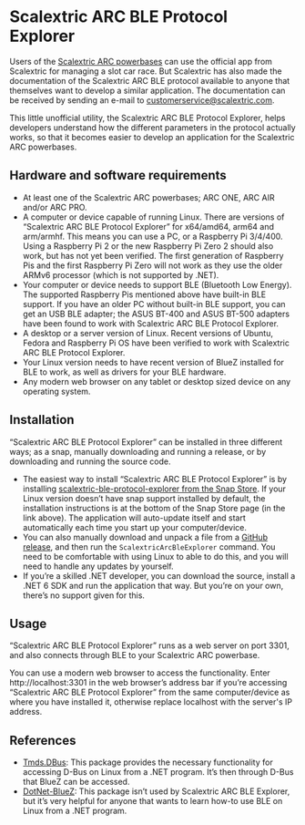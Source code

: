 # Scalextric ARC BLE Protocol Explorer

Users of the [Scalextric ARC powerbases](https://uk.scalextric.com/community/advice/app-race-control) can use the official app from Scalextric for managing a slot car race. But Scalextric has also made the documentation of the Scalextric ARC BLE protocol available to anyone that themselves want to develop a similar application. The documentation can be received by sending an e-mail to <customerservice@scalextric.com>.

This little unofficial utility, the Scalextric ARC BLE Protocol Explorer, helps developers understand how the different parameters in the protocol actually works, so that it becomes easier to develop an application for the Scalextric ARC powerbases.


## Hardware and software requirements

- At least one of the Scalextric ARC powerbases; ARC ONE, ARC AIR and/or ARC PRO.
- A computer or device capable of running Linux. There are versions of “Scalextric ARC BLE Protocol Explorer” for x64/amd64, arm64 and arm/armhf. This means you can use a PC, or a Raspberry Pi 3/4/400. Using a Raspberry Pi 2 or the new Raspberry Pi Zero 2 should also work, but has not yet been verified. The first generation of Raspberry Pis and the first Raspberry Pi Zero will not work as they use the older ARMv6 processor (which is not supported by .NET).
- Your computer or device needs to support BLE (Bluetooth Low Energy). The supported Raspberry Pis mentioned above have built-in BLE support. If you have an older PC without built-in BLE support, you can get an USB BLE adapter; the ASUS BT-400 and ASUS BT-500 adapters have been found to work with Scalextric ARC BLE Protocol Explorer.
- A desktop or a server version of Linux. Recent versions of Ubuntu, Fedora and Raspberry Pi OS have been verified to work with Scalextric ARC BLE Protocol Explorer.
- Your Linux version needs to have recent version of BlueZ installed for BLE to work, as well as drivers for your BLE hardware.
- Any modern web browser on any tablet or desktop sized device on any operating system.


## Installation

“Scalextric ARC BLE Protocol Explorer” can be installed in three different ways; as a snap, manually downloading and running a release, or by downloading and running the source code.
- The easiest way to install “Scalextric ARC BLE Protocol Explorer” is by installing [scalextric-ble-protocol-explorer from the Snap Store](https://snapcraft.io/scalextric-arc-ble-protocol-explorer). If your Linux version doesn’t have snap support installed by default, the installation instructions is at the bottom of the Snap Store page (in the link above). The application will auto-update itself and start automatically each time you start up your computer/device.
- You can also manually download and unpack a file from a [GitHub release]( https://github.com/RazManager/ScalextricArcBleProtocolExplorer/releases), and then run the <code>ScalextricArcBleExplorer</code> command. You need to be comfortable with using Linux to able to do this, and you will need to handle any updates by yourself.
- If you’re a skilled .NET developer, you can download the source, install a .NET 6 SDK and run the application that way. But you’re on your own, there’s no support given for this.


## Usage

“Scalextric ARC BLE Protocol Explorer” runs as a web server on port 3301, and also connects through BLE to your Scalextric ARC powerbase.

You can use a modern web browser to access the functionality. Enter http://localhost:3301 in the web browser’s address bar if you’re accessing “Scalextric ARC BLE Protocol Explorer” from the same computer/device as where you have installed it, otherwise replace localhost with the server's IP address.


## References

- [Tmds.DBus](https://github.com/tmds/Tmds.DBus): This package provides the necessary functionality for accessing D-Bus on Linux from a .NET program. It’s then through D-Bus that BlueZ can be accessed.
- [DotNet-BlueZ](https://github.com/hashtagchris/DotNet-BlueZ): This package isn’t used by Scalextric ARC BLE Explorer, but it’s very helpful for anyone that wants to learn how-to use BLE on Linux from a .NET program.